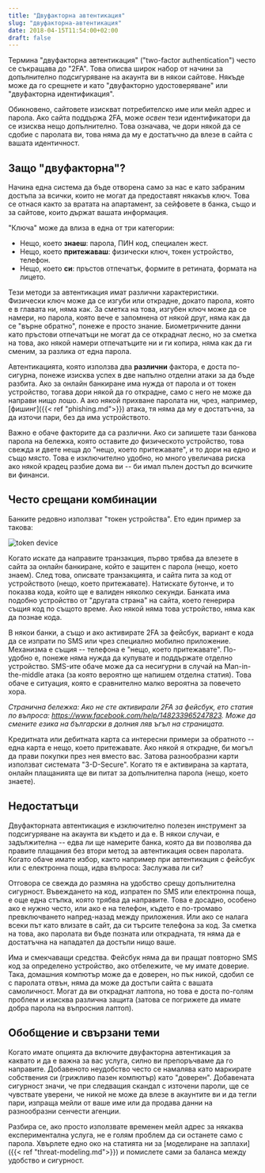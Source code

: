 ```yaml
---
title: "Двуфакторна автентикация"
slug: "двуфакторна-автентикация"
date: 2018-04-15T11:54:00+02:00
draft: false
---
```


Термина "двуфакторна автентикация" ("two-factor authentication") често се съкращава до "2FA". Това описва широк набор от начини за допълнително подсигуряване на акаунта ви в някои сайтове. Някъде може да го срещнете и като "двуфакторно удостоверяване" или "двуфакторна идентификация".

Обикновено, сайтовете изискват потребителско име или мейл адрес и парола. Ако сайта поддържа 2FA, може *освен* тези идентификатори да се изисква нещо допълнително. Това означава, че дори някой да се сдобие с паролата ви, това няма да му е достатъчно да влезе в сайта с вашата идентичност.

## Защо "двуфакторна"?

Начина една система да бъде отворена само за нас е като забраним достъпа за всички, които не могат да предоставят някакъв ключ. Това се отнася както за вратата на апартамент, за сейфовете в банка, също и за сайтове, които държат вашата информация.

"Ключа" може да влиза в една от три категории:

* Нещо, което **знаеш**: парола, ПИН код, специален жест.
* Нещо, което **притежаваш**: физически ключ, токен устройство, телефон.
* Нещо, което **си**: пръстов отпечатък, формите в ретината, формата на лицето.

Тези методи за автентикация имат различни характеристики. Физически ключ може да се изгуби или открадне, докато парола, която е в главата ни, няма как. За сметка на това, изгубен ключ може да се намери, но парола, която вече е запомнена от някой друг, няма как да се "върне обратно", понеже е просто знание. Биометричните данни като пръстови отпечатъци не могат да се откраднат лесно, но за сметка на това, ако някой намери отпечатъците ни и ги копира, няма как да ги сменим, за разлика от една парола.

Автентикацията, която използва два **различни** фактора, е доста по-сигурна, понеже изисква успех в две напълно отделни атаки за да бъде разбита. Ако за онлайн банкиране има нужда от парола и от токен устройство, тогава дори някой да го открадне, само с него не може да направи нищо лошо. А ако някой прихване паролата ни, чрез, например, [фишинг]({{< ref "phishing.md">}}) атака, тя няма да му е достатъчна, за да източи пари, без да има устройството.

Важно е обаче факторите да са различни. Ако си запишете тази банкова парола на бележка, която оставите *до* физическото устройство, това свежда и двете неща до "нещо, което притежавате", и то дори на едно и също място. Това е изключително удобно, но много увеличава риска ако някой крадец разбие дома ви -- би имал пълен достъп до всичките ви финанси.

## Често срещани комбинации

Банките редовно използват "токен устройства". Ето един пример за такова:

![token device](/images/two-factor-authentication/token-device.jpg)

Когато искате да направите транзакция, първо трябва да влезете в сайта за онлайн банкиране, който е защитен с парола (нещо, което знаем). След това, описвате транзакцията, и сайта пита за код от устройството (нещо, което притежавате). Натискате бутонче, и то показва кода, който ще е валиден няколко секунди. Банката има подобно устройство от "другата страна" на сайта, което генерира същия код по същото време. Ако някой няма това устройство, няма как да познае кода.

В някои банки, а също и ако активирате 2FA за фейсбук, вариант е кода да се изпрати по SMS или чрез специално мобилно приложение. Механизма е същия -- телефона е "нещо, което притежавате". По-удобно е, понеже няма нужда да купувате и поддържате отделно устройство. SMS-ите обаче може да са несигурни в случай на Man-in-the-middle атака (за която вероятно ще напишем отделна статия). Това обаче е ситуация, която е сравнително малко вероятна за повечето хора.

*Странична бележка: Ако не сте активирали 2FA за фейсбук, ето статия по въпроса: https://www.facebook.com/help/148233965247823. Може да смените езика на български в долния ляв ъгъл на страницата.*

Кредитната или дебитната карта са интересни примери за обратното -- една карта е нещо, което притежавате. Ако някой я открадне, би могъл да прави покупки през нея вместо вас. Затова разнообразни карти използват системата "3-D-Secure". Когато тя е активирана за картата, онлайн плащанията ще ви питат за допълнителна парола (нещо, което знаете).

## Недостатъци

Двуфакторната автентикация е изключително полезен инструмент за подсигуряване на акаунта ви където и да е. В някои случаи, е задължителна -- едва ли ще намерите банка, която да ви позволява да правите плащания без втори метод за автентикация освен паролата. Когато обаче имате избор, както например при автентикация с фейсбук или с електронна поща, идва въпроса: Заслужава ли си?

Отговора се свежда до размяна на удобство срещу допълнителна сигурност. Въвеждането на код, изпратен по SMS или електронна поща, е още една стъпка, която трябва да направите. Това е досадно, особено ако е нужно често, или ако е на телефон, където е по-тромаво превключването напред-назад между приложения. Или ако се налага всеки път като влизате в сайт, да си търсите телефона за код. За сметка на това, ако паролата ви бъде позната или открадната, тя няма да е достатъчна на нападател да достъпи нищо ваше.

Има и смекчаващи средства. Фейсбук няма да ви пращат повторно SMS код за определено устройство, ако отбележите, че му имате доверие. Така, домашния компютър може да е доверен, но пък никой, сдобил се с паролата отвън, няма да може да достъпи сайта с вашата самоличност. Могат да ви откраднат лаптопа, но това е доста по-голям проблем и изисква различна защита (затова се погрижете да имате добра парола на въпросния лаптоп).

## Обобщение и свързани теми

Когато имате опцията да включите двуфакторна автентикация за каквато и да е важна за вас услуга, силно ви препоръчваме да го направите. Добавеното неудобство често се намалява като маркирате собствения си (грижливо пазен компютър) като "доверен". Добавената сигурност значи, че при следващия скандал с източени пароли, ще се чувствате уверени, че никой не може да влезе в акаунтите ви и да тегли пари, изпраща мейли от ваше име или да продава данни на разнообразни сенчести агенции.

Разбира се, ако просто използвате временен мейл адрес за някаква експериментална услуга, не е голям проблем да си останете само с парола. Хвърлете едно око на статията ни за [моделиране на заплахи]({{< ref "threat-modeling.md">}}) и помислете сами за баланса между удобство и сигурност.
